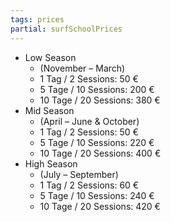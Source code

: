 ```yaml
---
tags: prices
partial: surfSchoolPrices
---
```


- Low Season
  - (November – March)
  - 1 Tag / 2 Sessions: 50 €
  - 5 Tage / 10 Sessions: 200 €
  - 10 Tage / 20 Sessions: 380 €
- Mid Season
  - (April – June & October)
  - 1 Tag / 2 Sessions: 50 €
  - 5 Tage / 10 Sessions: 220 €
  - 10 Tage / 20 Sessions: 400 €
- High Season
  - (July – September)
  - 1 Tag / 2 Sessions: 60 €
  - 5 Tage / 10 Sessions: 240 €
  - 10 Tage / 20 Sessions: 420 €
